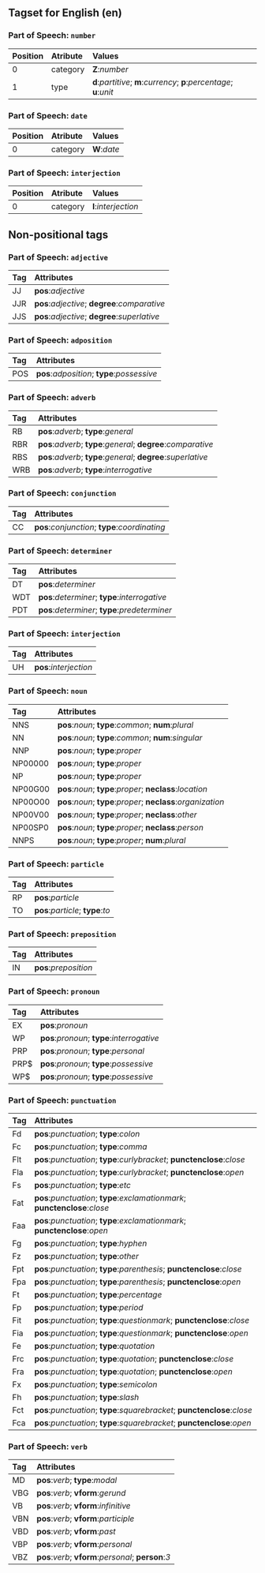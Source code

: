 ## Tagset for English (en)


### Part of Speech: `number`
| Position | Atribute | Values |
|:----     |:----     |:----   |
| 0        | category | **Z**:_number_ |
| 1 | type |   **d**:_partitive_;   **m**:_currency_;   **p**:_percentage_;   **u**:_unit_|

### Part of Speech: `date`
| Position | Atribute | Values |
|:----     |:----     |:----   |
| 0        | category | **W**:_date_ |

### Part of Speech: `interjection`
| Position | Atribute | Values |
|:----     |:----     |:----   |
| 0        | category | **I**:_interjection_ |


## Non-positional tags

### Part of Speech: `adjective`
| Tag  | Attributes |
|:---- |:----       |
| JJ |  **pos**:_adjective_|
| JJR | **pos**:_adjective_;   **degree**:_comparative_|
| JJS | **pos**:_adjective_;   **degree**:_superlative_|

### Part of Speech: `adposition`
| Tag  | Attributes |
|:---- |:----       |
| POS | **pos**:_adposition_;   **type**:_possessive_|

### Part of Speech: `adverb`
| Tag  | Attributes |
|:---- |:----       |
| RB | **pos**:_adverb_;   **type**:_general_|
| RBR | **pos**:_adverb_;  **type**:_general_;   **degree**:_comparative_|
| RBS | **pos**:_adverb_;  **type**:_general_;   **degree**:_superlative_|
| WRB | **pos**:_adverb_;   **type**:_interrogative_|

### Part of Speech: `conjunction`
| Tag  | Attributes |
|:---- |:----       |
| CC | **pos**:_conjunction_;   **type**:_coordinating_|

### Part of Speech: `determiner`
| Tag  | Attributes |
|:---- |:----       |
| DT |  **pos**:_determiner_|
| WDT | **pos**:_determiner_;   **type**:_interrogative_|
| PDT | **pos**:_determiner_;   **type**:_predeterminer_|

### Part of Speech: `interjection`
| Tag  | Attributes |
|:---- |:----       |
| UH |  **pos**:_interjection_|

### Part of Speech: `noun`
| Tag  | Attributes |
|:---- |:----       |
| NNS | **pos**:_noun_;  **type**:_common_;   **num**:_plural_|
| NN | **pos**:_noun_;  **type**:_common_;   **num**:_singular_|
| NNP | **pos**:_noun_;   **type**:_proper_|
| NP00000 | **pos**:_noun_;   **type**:_proper_|
| NP | **pos**:_noun_;   **type**:_proper_|
| NP00G00 | **pos**:_noun_;  **type**:_proper_;   **neclass**:_location_|
| NP00O00 | **pos**:_noun_;  **type**:_proper_;   **neclass**:_organization_|
| NP00V00 | **pos**:_noun_;  **type**:_proper_;   **neclass**:_other_|
| NP00SP0 | **pos**:_noun_;  **type**:_proper_;   **neclass**:_person_|
| NNPS | **pos**:_noun_;  **type**:_proper_;   **num**:_plural_|

### Part of Speech: `particle`
| Tag  | Attributes |
|:---- |:----       |
| RP |  **pos**:_particle_|
| TO | **pos**:_particle_;   **type**:_to_|

### Part of Speech: `preposition`
| Tag  | Attributes |
|:---- |:----       |
| IN |  **pos**:_preposition_|

### Part of Speech: `pronoun`
| Tag  | Attributes |
|:---- |:----       |
| EX |  **pos**:_pronoun_|
| WP | **pos**:_pronoun_;   **type**:_interrogative_|
| PRP | **pos**:_pronoun_;   **type**:_personal_|
| PRP$ | **pos**:_pronoun_;   **type**:_possessive_|
| WP$ | **pos**:_pronoun_;   **type**:_possessive_|

### Part of Speech: `punctuation`
| Tag  | Attributes |
|:---- |:----       |
| Fd | **pos**:_punctuation_;   **type**:_colon_|
| Fc | **pos**:_punctuation_;   **type**:_comma_|
| Flt | **pos**:_punctuation_;  **type**:_curlybracket_;   **punctenclose**:_close_|
| Fla | **pos**:_punctuation_;  **type**:_curlybracket_;   **punctenclose**:_open_|
| Fs | **pos**:_punctuation_;   **type**:_etc_|
| Fat | **pos**:_punctuation_;  **type**:_exclamationmark_;   **punctenclose**:_close_|
| Faa | **pos**:_punctuation_;  **type**:_exclamationmark_;   **punctenclose**:_open_|
| Fg | **pos**:_punctuation_;   **type**:_hyphen_|
| Fz | **pos**:_punctuation_;   **type**:_other_|
| Fpt | **pos**:_punctuation_;  **type**:_parenthesis_;   **punctenclose**:_close_|
| Fpa | **pos**:_punctuation_;  **type**:_parenthesis_;   **punctenclose**:_open_|
| Ft | **pos**:_punctuation_;   **type**:_percentage_|
| Fp | **pos**:_punctuation_;   **type**:_period_|
| Fit | **pos**:_punctuation_;  **type**:_questionmark_;   **punctenclose**:_close_|
| Fia | **pos**:_punctuation_;  **type**:_questionmark_;   **punctenclose**:_open_|
| Fe | **pos**:_punctuation_;   **type**:_quotation_|
| Frc | **pos**:_punctuation_;  **type**:_quotation_;   **punctenclose**:_close_|
| Fra | **pos**:_punctuation_;  **type**:_quotation_;   **punctenclose**:_open_|
| Fx | **pos**:_punctuation_;   **type**:_semicolon_|
| Fh | **pos**:_punctuation_;   **type**:_slash_|
| Fct | **pos**:_punctuation_;  **type**:_squarebracket_;   **punctenclose**:_close_|
| Fca | **pos**:_punctuation_;  **type**:_squarebracket_;   **punctenclose**:_open_|

### Part of Speech: `verb`
| Tag  | Attributes |
|:---- |:----       |
| MD | **pos**:_verb_;   **type**:_modal_|
| VBG | **pos**:_verb_;   **vform**:_gerund_|
| VB | **pos**:_verb_;   **vform**:_infinitive_|
| VBN | **pos**:_verb_;   **vform**:_participle_|
| VBD | **pos**:_verb_;   **vform**:_past_|
| VBP | **pos**:_verb_;   **vform**:_personal_|
| VBZ | **pos**:_verb_;  **vform**:_personal_;   **person**:_3_|
